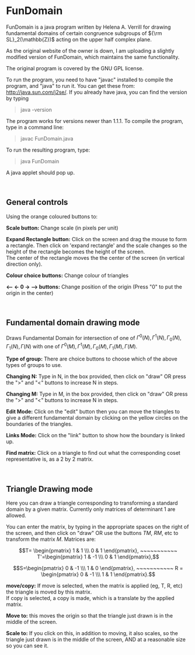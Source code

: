 # FunDomain

FunDomain is a java program written by Helena A. Verrill for drawing fundamental domains of certain congruence subgroups of ${\rm SL}_2(\mathbb{Z})$ acting on the upper half complex plane.

As the original website of the owner is down, I am uploading a slightly modified version of FunDomain, which maintains the same functionality.

The original program is covered by the GNU GPL license.

To run the program, you need to have "javac" installed to compile the program, and "java" to run it. You can get these from: http://java.sun.com/j2se/.
If you already have java, you can find the version by typing
> java -version

The program works for versions newer than 1.1.1. To compile the program, type in a command line:
> javac FunDomain.java

To run the resulting program, type:
> java FunDomain

A java applet should pop up.

<br>

General controls
-----------------

Using the orange coloured buttons to:

<b>Scale button:</b>             Change scale (in pixels per unit)

<b>Expand Rectangle button:</b>  Click on the screen and drag the mouse to form a rectangle. 
			  Then click on 'expand rectangle' and the scale changes so the height of the rectangle becomes the height of the screen.  
                          The center of the rectangle moves the the center of the screen (in vertical direction only).

<b>Colour choice buttons:</b>    Change colour of triangles

<b><-- <- 0 -> --> buttons:</b>  Change position of the origin 
                          (Press "0" to put the origin in the center)

 
<br>

Fundamental domain drawing mode
--------------------------------

Draws Fundamental Domain for intersection of one of $\Gamma^0(N), \Gamma^1(N), \Gamma_0(N), \Gamma_1(N), \Gamma(N)$ with one of
$\Gamma^0(M), \Gamma^1(M), \Gamma_0(M), \Gamma_1(M), \Gamma(M)$.


<b>Type of group:</b>  There are choice buttons to choose which of the above types of groups to use.

<b>Changing N:</b>  Type in N, in the box provided, then click on "draw" 
             OR press the ">" and "<" buttons to increase N in steps.

<b>Changing M:</b>  Type in M, in the box provided, then click on "draw" 
             OR press the ">" and "<" buttons to increase N in steps.

<b>Edit Mode:</b>   Click on the "edit" button then you can move the triangles to give a different fundamental domain by clicking on the yellow circles on the boundaries of the triangles.

<b>Links Mode:</b>  Click on the "link" button to show how the boundary is linked up.

<b>Find matrix:</b> Click on a triangle to find out what the corresponding coset representative is, as a 2 by 2 matrix.

<br>

Triangle Drawing mode
----------------------

Here you can draw a triangle corresponding to transforming a standard domain by a given matrix. Currently only matrices of determinant 1 are allowed.

You can enter the matrix, by typing in the appropriate spaces on the right of the screen, and then click on "draw"
OR use the buttons $TM$, $RM$, etc to transform the matrix $M$. 
Matrices are: <br>

```math
T=  \begin{pmatrix} 1 & 1 \\\ 0 & 1 \end{pmatrix}, ~~~~~~~~~~~
 T'=\begin{pmatrix} 1 & -1 \\\ 0 & 1 \end{pmatrix},
```

```math
S=\begin{pmatrix} 0 & -1 \\\ 1 & 0 \end{pmatrix}, ~~~~~~~~~~~
R = \begin{pmatrix} 0 & -1 \\\ 1 & 1 \end{pmatrix}.
```

<b>move/copy:</b>  If move is selected, when the matrix is applied (eg, T, R, etc) the triangle is moved by this matrix.  
            If copy is selected, a copy is made, which is a translate by the applied matrix.

<b>Move to:</b>    this moves the origin so that the triangle just drawn is in the middle of the screen.

<b>Scale to:</b>   If you click on this, in addition to moving, it also scales, so the triangle just drawn is in the middle of the screen, 
            AND at a reasonable size so you can see it.


